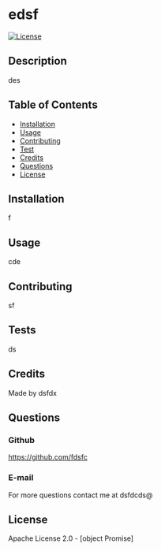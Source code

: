 # edsf

[![License](https://img.shields.io/static/v1?label=License&message=MIT&color=informational)](http://choosealicense.com/licenses/bsl-1.0/)


## Description
  
des


## Table of Contents

* [Installation](#installation)
* [Usage](#usage)
* [Contributing](#contributing)
* [Test](#test)
* [Credits](#credits)
* [Questions](#questions)
* [License](#license)


## Installation

f


## Usage

cde


## Contributing

sf


## Tests

ds


## Credits

Made by dsfdx


## Questions

### Github

https://github.com/fdsfc

### E-mail

For more questions contact me at dsfdcds@


## License

Apache License 2.0 - [object Promise]

